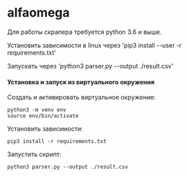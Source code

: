 # alfaomega

Для работы скрапера требуется python 3.6 и выше.

Установить зависимости в linux через 'pip3 install --user -r requirements.txt'

Запускать через 'python3 parser.py --output ./result.csv'

#### Установка и запуск из виртуального окружения

Создать и активировать виртуальное окружение:
```
python3 -m venv env
source env/bin/activate
```

Установить зависимости:
```
pip3 install -r requirements.txt
```

Запустить скрипт:
```
python3 parser.py --output ./result.csv
```
